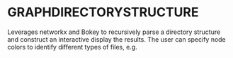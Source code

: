 # GRAPHDIRECTORYSTRUCTURE

Leverages networkx and Bokey to recursively parse a directory structure and construct an interactive display the results. The user can specify node colors to identify different types of files, e.g.